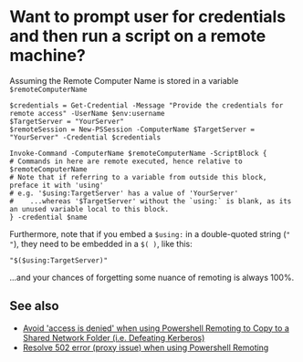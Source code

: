 # Want to prompt user for credentials and then run a script on a remote machine?

Assuming the Remote Computer Name is stored in a variable `$remoteComputerName`

	$credentials = Get-Credential -Message "Provide the credentials for remote access" -UserName $env:username 
	$TargetServer = "YourServer"
	$remoteSession = New-PSSession -ComputerName $TargetServer = "YourServer" -Credential $credentials

	Invoke-Command -ComputerName $remoteComputerName -ScriptBlock { 
	# Commands in here are remote executed, hence relative to $remoteComputerName
	# Note that if referring to a variable from outside this block, preface it with 'using'
	# e.g. '$using:TargetServer' has a value of 'YourServer'
	#    ...whereas '$TargetServer' without the `using:` is blank, as its an unused variable local to this block.
	} -credential $name


Furthermore, note that if you embed a `$using:` in a double-quoted string (`" "`), they need to be embedded in a `$( )`, like this:

	"$($using:TargetServer)"

...and your chances of forgetting some nuance of remoting is always 100%.


## See also

- [Avoid 'access is denied' when using Powershell Remoting to Copy to a Shared Network Folder (i.e. Defeating Kerberos)](avoid_access_is_denied_when_remoting_talking_to_share.md)
- [Resolve 502 error (proxy issue) when using Powershell Remoting](resolve_502_proxy_issue_when_remoting.md)
